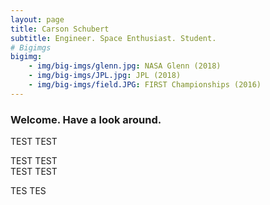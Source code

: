 ```yaml
---
layout: page
title: Carson Schubert
subtitle: Engineer. Space Enthusiast. Student.
# Bigimgs 
bigimg: 
    - img/big-imgs/glenn.jpg: NASA Glenn (2018)
    - img/big-imgs/JPL.jpg: JPL (2018)
    - img/big-imgs/field.JPG: FIRST Championships (2016)
---
```


### Welcome. Have a look around.

TEST TEST

TEST TEST  
TEST TEST  


TES TES